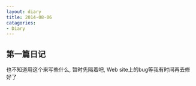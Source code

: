 ```yaml
---
layout: diary
title: 2014-08-06
catagories:
- Diary
---
```


## 第一篇日记
也不知道用这个来写些什么, 暂时先隔着吧, Web site上的bug等我有时间再去修好了


